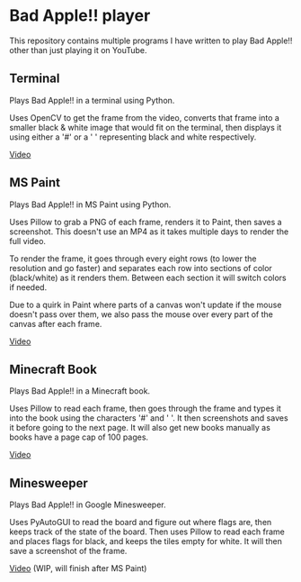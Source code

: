 # Bad Apple!! player

This repository contains multiple programs I have written to play Bad Apple!! other than just playing it on YouTube.

## Terminal

Plays Bad Apple!! in a terminal using Python.

Uses OpenCV to get the frame from the video, converts that frame into a smaller black & white image that would fit on the terminal, then displays it using either a '#' or a ' ' representing black and white respectively.

[Video](https://youtu.be/dZlLGa9qXyg)

## MS Paint

Plays Bad Apple!! in MS Paint using Python.

Uses Pillow to grab a PNG of each frame, renders it to Paint, then saves a screenshot. This doesn't use an MP4 as it takes multiple days to render the full video.

To render the frame, it goes through every eight rows (to lower the resolution and go faster) and separates each row into sections of color (black/white) as it renders them. Between each section it will switch colors if needed.

Due to a quirk in Paint where parts of a canvas won't update if the mouse doesn't pass over them, we also pass the mouse over every part of the canvas after each frame.

[Video](https://youtu.be/bIetCx7t4E8)

## Minecraft Book

Plays Bad Apple!! in a Minecraft book.

Uses Pillow to read each frame, then goes through the frame and types it into the book using the characters '#' and ' '. It then screenshots and saves it before going to the next page. It will also get new books manually as books have a page cap of 100 pages.

[Video](https://youtu.be/9gVhg2QZRA4)

## Minesweeper

Plays Bad Apple!! in Google Minesweeper.

Uses PyAutoGUI to read the board and figure out where flags are, then keeps track of the state of the board. Then uses Pillow to read each frame and places flags for black, and keeps the tiles empty for white. It will then save a screenshot of the frame.

[Video](https://youtu.be/TV_zBIrI8Bg) (WIP, will finish after MS Paint)
